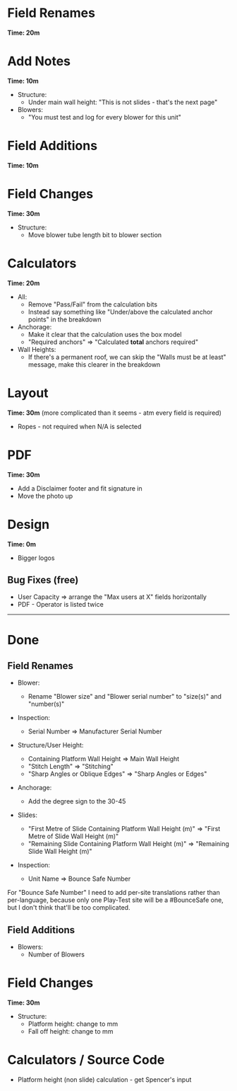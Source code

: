 # Field Renames

**Time: 20m**

# Add Notes

**Time: 10m**

- Structure:
  - Under main wall height: "This is not slides - that's the next page"
- Blowers:
  - "You must test and log for every blower for this unit"

# Field Additions

**Time: 10m**

# Field Changes

**Time: 30m**

- Structure:
  - Move blower tube length bit to blower section

# Calculators

**Time: 20m**

- All:
  - Remove "Pass/Fail" from the calculation bits
  - Instead say something like "Under/above the calculated anchor points" in the breakdown
- Anchorage:
  - Make it clear that the calculation uses the box model
  - "Required anchors" => "Calculated **total** anchors required"
- Wall Heights:
  - If there's a permanent roof, we can skip the "Walls must be at least" message, make this clearer in the breakdown

# Layout

**Time: 30m** (more complicated than it seems - atm every field is required)

- Ropes - not required when N/A is selected

# PDF

**Time: 30m**

- Add a Disclaimer footer and fit signature in
- Move the photo up

# Design

**Time: 0m**

- Bigger logos

## Bug Fixes (free)

- User Capacity => arrange the "Max users at X" fields horizontally
- PDF - Operator is listed twice

---

# Done

## Field Renames

- Blower:
  - Rename "Blower size" and "Blower serial number" to "size(s)" and "number(s)"
- Inspection:
  - Serial Number => Manufacturer Serial Number
- Structure/User Height:
  - Containing Platform Wall Height => Main Wall Height
  - "Stitch Length" => "Stitching"
  - "Sharp Angles or Oblique Edges" => "Sharp Angles or Edges"
- Anchorage:
  - Add the degree sign to the 30-45
- Slides:

  - "First Metre of Slide Containing Platform Wall Height (m)" => "First Metre of Slide Wall Height (m)"
  - "Remaining Slide Containing Platform Wall Height (m)" => "Remaining Slide Wall Height (m)"

- Inspection:
  - Unit Name => Bounce Safe Number

For "Bounce Safe Number" I need to add per-site translations rather than per-language, because only one Play-Test site will be a #BounceSafe one, but I don't think that'll be too complicated.

## Field Additions

- Blowers:
  - Number of Blowers

# Field Changes

**Time: 30m**

- Structure:
  - Platform height: change to mm
  - Fall off height: change to mm

# Calculators / Source Code

- Platform height (non slide) calculation - get Spencer's input
